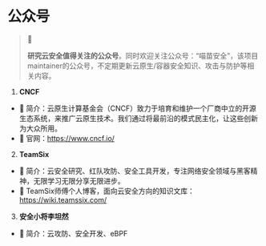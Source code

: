 # 公众号

> 🚥
>
> **研究云安全值得关注的公众号**。同时欢迎关注公众号：“喵苗安全”，该项目maintainer的公众号，不定期更新云原生/容器安全知识、攻击与防护等相关内容。

1. **CNCF**

- 💬 简介：云原生计算基金会（CNCF）致力于培育和维护一个厂商中立的开源生态系统，来推广云原生技术。我们通过将最前沿的模式民主化，让这些创新为大众所用。
- 🔗 官网：https://www.cncf.io/

2. **TeamSix**

- 💬 简介：云安全研究、红队攻防、安全工具开发，专注网络安全领域与黑客精神，无限学习无限分享无限进步。
- 🔗 TeamSix师傅个人博客，面向云安全方向的知识文库：https://wiki.teamssix.com/

3. **安全小将李坦然**

- 💬 简介：云攻防、安全开发、eBPF
